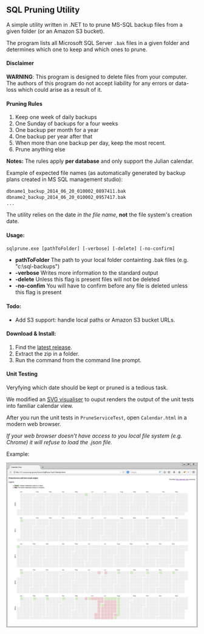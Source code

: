 ## SQL Pruning Utility

A simple utility written in .NET to to prune MS-SQL backup files from a given folder (or an Amazon S3 bucket).

The program lists all Microsoft SQL Server `.bak` files in a given folder and determines which one to keep and which ones to prune.

#### Disclaimer

**WARNING**: This program is designed to delete files from your computer. The authors of this program do not accept liability for any errors or data-loss which could arise as a result of it.

#### Pruning Rules

1. Keep one week of daily backups
2. One Sunday of backups for a four weeks
3. One backup per month for a year
4. One backup per year after that
6. When more than one backup per day, keep the most recent.
5. Prune anything else

**Notes:** The rules apply **per database** and only support the Julian calendar.

Example of expected file names (as automatically generated by backup plans created in MS SQL management studio):

    dbname1_backup_2014_06_20_010002_0897411.bak
    dbname2_backup_2014_06_20_010002_0957417.bak
    ...

The utility relies on the date *in the file name*, **not** the file system's creation date.

#### Usage:

    sqlprune.exe [pathToFolder] [-verbose] [-delete] [-no-confirm]

 * __pathToFolder__ The path to your local folder containting .bak files (e.g. "c:\sql-backups")
 * __-verbose__ Writes more information to the standard output
 * __-delete__ Unless this flag is present files will not be deleted
 * __-no-confim__ You will have to confirm before any file is deleted unless this flag is present

#### Todo:

* Add S3 support: handle local paths or Amazon S3 bucket URLs.

#### Download & Install:

1. Find the [latest release](https://github.com/comsechq/sql-prune/releases).
2. Extract the zip in a folder.
3. Run the command from the command line prompt.

#### Unit Testing

Veryfying which date should be kept or pruned is a tedious task. 

We modified an [SVG visualiser](http://bl.ocks.org/mbostock/4063318) to ouput renders the output of the unit tests into familiar calendar view.

After you run the unit tests in `PruneServiceTest`, open `Calendar.html` in a modern web browser.

_If your web browser doesn't have access to you local file system (e.g. Chrome) it will refuse to load the .json file._

Example:

![alt tag](https://raw.githubusercontent.com/comsechq/sql-prune/master/unit-test-output-example.png)
